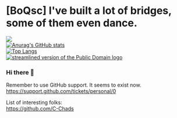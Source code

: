# [BoQsc]  I've built a lot of bridges, some of them even dance.
  [![](https://openclipart.org/image/400px/293219)](https://openclipart.org/detail/293219/stone-fireplace-from-glitch)  
[![Anurag's GitHub stats](https://github-readme-stats.vercel.app/api?username=boqsc&show_icons=true&theme=merko)](#)   
[![Top Langs](https://github-readme-stats.vercel.app/api/top-langs/?username=boqsc&layout=compact&theme=merko)](#)  
[![streamlined version of the Public Domain logo](https://openclipart.org/image/400px/211358)](https://openclipart.org/detail/211358/public-domain-logo)

### Hi there 👋

<!--
**BoQsc/BoQsc** is a ✨ _special_ ✨ repository because its `README.md` (this file) appears on your GitHub profile.

Here are some ideas to get you started:

- 🔭 I’m currently working on ...
- 🌱 I’m currently learning ...
- 👯 I’m looking to collaborate on ...
- 🤔 I’m looking for help with ...
- 💬 Ask me about ...
- 📫 How to reach me: ...
- 😄 Pronouns: ...
- ⚡ Fun fact: ...
-->

Remember to use GitHub support. It seems to exist now.  
https://support.github.com/tickets/personal/0

List of interesting folks:  
https://github.com/C-Chads
